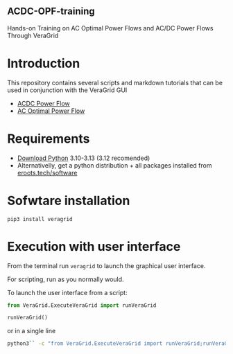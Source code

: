 ## ACDC-OPF-training
Hands-on Training on AC Optimal Power Flows and AC/DC Power Flows Through VeraGrid



# Introduction
This repository contains several scripts and markdown tutorials that can be used in conjunction with the VeraGrid GUI

- [ACDC Power Flow](acdc_power_flow.md)
- [AC Optimal Power Flow](acopf_tutorial.md)

# Requirements
- [Download Python](https://www.python.org/downloads/) 3.10-3.13 (3.12 recomended)
- Alternativelly, get a python distribution + all packages installed from [eroots.tech/software](https://www.eroots.tech/veragrid-download)

# Sofwtare installation

```shell
pip3 install veragrid
```

# Execution with user interface

From the terminal run `veragrid` to launch the graphical user interface.

For scripting, run as you normally would.

To launch the user interface from a script: 

```python
from VeraGrid.ExecuteVeraGrid import runVeraGrid

runVeraGrid()
```

or in a single line

```bash
python3`` -c "from VeraGrid.ExecuteVeraGrid import runVeraGrid;runVeraGrid()"
```